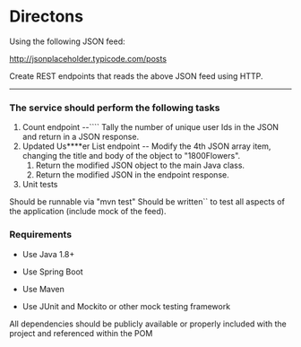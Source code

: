  

# Directons
 
Using the following JSON feed: 

http://jsonplaceholder.typicode.com/posts

Create REST endpoints that reads the above JSON feed using HTTP.  
****
### The service should perform the following tasks

1) Count endpoint --```` Tally the number of unique user Ids in the JSON and return in a JSON response.
2) Updated Us****er List endpoint -- Modify the 4th JSON array item, changing the title and body of the object to "1800Flowers".
    1) Return the modified JSON object to the main Java class.
    2) Return the modified JSON in the endpoint response.
3) Unit tests

Should be runnable via "mvn test"
Should be written`` to test all aspects of the application (include mock of the feed).

### Requirements

-   Use Java 1.8+

-   Use Spring Boot

-   Use Maven

-   Use JUnit and Mockito or other mock testing framework

All dependencies should be publicly available or properly included with the project and referenced within the POM